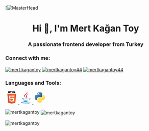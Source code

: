  [![MasterHead](https://www.kozmoslisesi.com/wp-content/uploads/2020/09/programlama-dilleri.jpg)
<h1 align="center">Hi 👋, I'm Mert Kağan Toy</h1>
<h3 align="center">A passionate frontend developer from Turkey</h3>

<h3 align="left">Connect with me:</h3>
<p align="left">
<a href="[https://instagram.com/mert.kagantoy]([https://www.instagram.com/mrtkagan.ty/](https://www.instagram.com/mrtkagan.ty/))" target="blank"><img align="center" src="https://raw.githubusercontent.com/rahuldkjain/github-profile-readme-generator/master/src/images/icons/Social/instagram.svg" alt="mert.kagantoy" height="30" width="40" /></a>
<a href="https://www.leetcode.com/mertkagantoy44" target="blank"><img align="center" src="https://raw.githubusercontent.com/rahuldkjain/github-profile-readme-generator/master/src/images/icons/Social/leet-code.svg" alt="mertkagantoy44" height="30" width="40" /></a>
<a href="https://www.hackerearth.com/mertkagantoy44" target="blank"><img align="center" src="https://raw.githubusercontent.com/rahuldkjain/github-profile-readme-generator/master/src/images/icons/Social/hackerearth.svg" alt="mertkagantoy44" height="30" width="40" /></a>
</p>

<h3 align="left">Languages and Tools:</h3>
<p align="left"> <a href="https://www.w3.org/html/" target="_blank" rel="noreferrer"> <img src="https://raw.githubusercontent.com/devicons/devicon/master/icons/html5/html5-original-wordmark.svg" alt="html5" width="40" height="40"/> </a> <a href="https://www.java.com" target="_blank" rel="noreferrer"> <img src="https://raw.githubusercontent.com/devicons/devicon/master/icons/java/java-original.svg" alt="java" width="40" height="40"/> </a> <a href="https://www.python.org" target="_blank" rel="noreferrer"> <img src="https://raw.githubusercontent.com/devicons/devicon/master/icons/python/python-original.svg" alt="python" width="40" height="40"/> </a> </p>

<p><img align="left" src="https://github-readme-stats.vercel.app/api/top-langs?username=mertkagantoy&show_icons=true&locale=en&layout=compact" alt="mertkagantoy" /></p>

<p>&nbsp;<img align="center" src="https://github-readme-stats.vercel.app/api?username=mertkagantoy&show_icons=true&locale=en" alt="mertkagantoy" /></p>

<p><img align="center" src="https://github-readme-streak-stats.herokuapp.com/?user=mertkagantoy&" alt="mertkagantoy" /></p>
